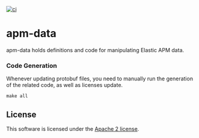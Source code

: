 [![ci](https://github.com/elastic/apm-data/actions/workflows/ci.yml/badge.svg)](https://github.com/elastic/apm-data/actions/workflows/ci.yml)

# apm-data

apm-data holds definitions and code for manipulating Elastic APM data.

### Code Generation

Whenever updating protobuf files, you need to manually run the generation of
the related code, as well as licenses update.

```
make all
```

## License

This software is licensed under the [Apache 2 license](https://github.com/elastic/apm-data/blob/main/LICENSE).
